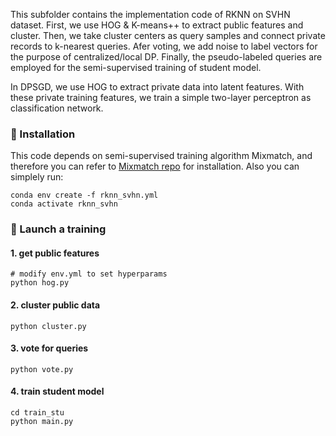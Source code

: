 This subfolder contains the implementation code of RKNN on SVHN dataset.
First, we use HOG & K-means++ to extract public features and cluster. 
Then, we take cluster centers as query samples and connect private records to k-nearest queries.
Afer voting, we add noise to label vectors for the purpose of centralized/local DP. 
Finally, the pseudo-labeled queries are employed for the semi-supervised training of student model.

In DPSGD, we use HOG to extract private data into latent features.
With these private training features, we train a simple two-layer perceptron as classification network.

### &#x1F308; Installation

This code depends on semi-supervised training algorithm Mixmatch, and therefore you can refer to [Mixmatch repo](https://github.com/Jeffkang-94/Mixmatch-pytorch-SSL) for installation.
Also you can simplely run:
```
conda env create -f rknn_svhn.yml
conda activate rknn_svhn
```

### &#x1F680; Launch a training

#### 1. get public features
```
# modify env.yml to set hyperparams
python hog.py 
```
#### 2. cluster public data
```
python cluster.py
```
#### 3. vote for queries
```
python vote.py
```
#### 4. train student model
 ```
cd train_stu
python main.py
```

